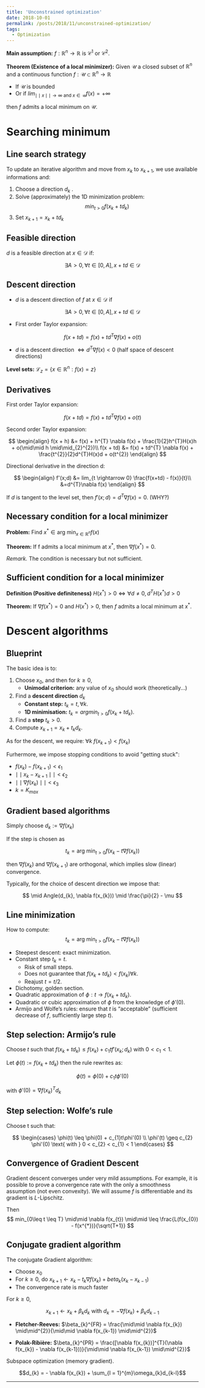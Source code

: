 ```yaml
---
title: 'Unconstrained optimization'
date: 2018-10-01
permalink: /posts/2018/11/unconstrained-optimization/
tags:
  - Optimization
---
```


<b>Main assumption:</b> $f: \mathbb{R}^{n} \rightarrow \mathbb{R}$  is $\mathcal{C}^{1}$ or $\mathcal{C}^{2}$.

<b>Theorem (Existence of a local minimizer):</b> Given $\mathcal{U}$ a closed subset of $\mathbb{R}^{n}$ and a continuous function $f: \mathcal{U} \subset \mathbb{R}^{n} \rightarrow \mathbb{R}$
- If $\mathcal{U}$ is bounded
- Or if $lim_{\mid\mid x \mid\mid \rightarrow \infty \text{ and }x \in \mathcal{U}} f(x) = + \infty$

then $f$ admits a local minimum on $\mathcal{U}$.

# Searching minimum

## Line search strategy

To update an iterative algorithm and move from $x_{k}$ to $x_{k+1}$, we use available informations and:
1. Choose a direction $d_{k}$ .
2. Solve (approximately) the 1D minimization problem:
$$
min_{t>0} f(x_{k} + td_{k})
$$
3. Set $x_{k+1} = x_{k}+ td_{k}$

## Feasible direction

$d$ is a feasible direction at $x \in \mathcal{D}$ if:

$$
\exists A > 0, \forall t \in [0, A], x + td \in \mathcal{D}
$$

## Descent direction

- $d$ is a descent direction of $f$ at $x \in \mathcal{D}$ if

$$
\exists A > 0, \forall t \in [0, A], x + td \in \mathcal{D}
$$

- First order Taylor expansion:

$$
f(x + td) = f(x) + td^{T}\nabla  f(x) + o(t)
$$

- $d$ is a descent direction  $\Leftrightarrow d^{T}\nabla  f(x) < 0$ (half space of descent directions)

<b>Level sets:</b> $\mathcal{L}_{z} = \{ x \in \mathbb{R}^{n}: f(x) = z \}$

## Derivatives

First order Taylor expansion:

$$f(x + td) = f(x) + td^{T} \nabla f(x) + o(t)$$

Second order Taylor expansion:

$$
\begin{align}
f(x + h) &= f(x) + h^{T} \nabla f(x) + \frac{1}{2}h^{T}H(x)h + o(\mid\mid h \mid\mid_{2}^{2})\\
f(x + td) &= f(x) + td^{T} \nabla f(x) + \frac{t^{2}}{2}d^{T}H(x)d + o(t^{2})
\end{align}
$$

Directional derivative in the direction d:

$$
\begin{align}
f'(x;d) &= lim_{t \rightarrow 0} \frac{f(x+td) - f(x)}{t}\\
&=d^{T}\nabla f(x)
\end{align}
$$

If $d$ is tangent to the level set, then $f'(x; d) = d^{T} \nabla f(x) = 0$. (WHY?)

## Necessary condition for a local minimizer

<b>Problem:</b> Find $x^{*} \in \text{arg min}_{x \in \mathbb{R}^{n}} f(x)$

<b>Theorem:</b> If f admits a local minimum at $x^{*}$, then $\nabla f(x^{*}) = 0.$

<i>Remark.</i> The condition is necessary but not sufficient.

## Sufficient condition for a local minimizer

<b>Definition (Positive definiteness)</b> $H(x^{*}) > 0 \Leftrightarrow \forall d \neq 0, d^{T}H(x^{*})d > 0$

<b>Theorem:</b> If $\nabla f(x^{*}) = 0$ and $H(x^{*}) > 0$, then $f$ admits a local minimum at $x^{*}$.

# Descent algorithms

## Blueprint

The basic idea is to:
1. Choose $x_{0}$, and then for $k \geq 0$,
    * <b>Unimodal criterion:</b> any value of $x_{0}$ should work (theoretically...)
2. Find a <b>descent direction</b> $d_{k}$
    * <b>Constant step:</b> $t_{k} = t, ∀k$.
    * <b>1D minimisation:</b> $t_{k} =argmin_{t>0} f(x_{k} + td_{k})$.
3. Find a <b>step</b> $t_{k} >0$.
4. Compute $x_{k+1} = x_{k} +t_{k}d_{k}$.

As for the descent, we require: $\forall k \text{ } f(x_{k+1}) < f(x_{k})$

Furhermore, we impose stopping conditions to avoid "getting stuck":
- $f(x_{k}) - f(x_{k+1}) < \epsilon_{1}$
- $\mid\mid x_{k} - x_{k+1}\mid\mid < \epsilon_{2}$
- $\mid\mid \nabla f(x_{k})\mid\mid < \epsilon_{3}$
- $k = K_{max}$

## Gradient based algorithms

Simply choose $d_{k} := \nabla f(x_{k})$

If the step is chosen as

$$
t_{k} = \text{arg min}_{t>0} f(x_{k}-t\nabla f(x_{k}))
$$

then $\nabla f(x_{k})$ and $\nabla f(x_{k+1})$ are orthogonal, which implies slow (linear) convergence.

Typically, for the choice of descent direction we impose that:

$$
\mid Angle(d_{k}, \nabla f(x_{k})) \mid \frac{\pi}{2} - \mu
$$

## Line minimization

How to compute:
$$
t_{k} = \text{arg min}_{t>0} f(x_{k}-t\nabla f(x_{k}))
$$

- Steepest descent: exact minimization.
- Constant step $t_{k} = t$.
    * Risk of small steps.
    * Does not guarantee that $f(x_{k} + td_{k})<f(x_{k}) \forall k$.
    * Reajust $t = t/2$.
- Dichotomy, golden section.
- Quadratic approximation of $\phi:t→f(x_{k} +td_{k})$.
- Quadratic or cubic approximation of $\phi$ from the knowledge of $\phi'(0)$.
- Armijo and Wolfe’s rules: ensure that $t$ is “acceptable” (sufficient decrease of $f$, sufficiently large step $t$).

## Step selection: Armijo’s rule

Choose $t$ such that $f(x_{k} +td_{k}) \leq f(x_{k})+ c_{1} t f′(x_{k};d_{k})\text{ with }0< c_{1} <1$.

Let $\phi(t) := f(x_{k}+t d_{k})$ then the rule rewrites as:

$$
\phi(t) = \phi(0) + c_{1}t\phi'(0)
$$

with $\phi'(0) = \nabla f(x_{k})^{T} d_{k}$

## Step selection: Wolfe’s rule

Choose t such that:

$$
\begin{cases}
\phi(t) \leq \phi(0) + c_{1}t\phi'(0) \\
\phi'(t) \geq c_{2} \phi'(0) \text{ with } 0 < c_{2} < c_{1} < 1
\end{cases}
$$

## Convergence of Gradient Descent

Gradient descent converges under very mild assumptions. For example, it is possible to prove a convergence rate with the only a smoothness assumption (not even convexity). We will assume $f$ is differentiable and its gradient is $L$-Lipschitz.

Then
$$
min_{0\leq t \leq T} \mid\mid \nabla f(x_{t}) \mid\mid \leq \frac{L(f(x_{0}) - f(x^{*})}{\sqrt{T+1}}
$$

## Conjugate gradient algorithm

The conjugate Gradient algorithm:
- Choose $x_{0}$
- For $k \geq 0$, do $x_{k+1} \leftarrow x_{k} - t_{k} \nabla f(x_{k}) + beta_{k}(x_{k}-x_{k-1})$
- The convergence rate is much faster

For $k \geq 0$,

$$
x_{k+1} \leftarrow x_{k} + \beta_{k} d_{k}\text{ with }d_{k} = - \nabla f(x_{k}) + \beta_{k}d_{k-1}
$$

- <b>Fletcher-Reeves:</b> $\beta_{k}^{FR} = \frac{\mid\mid \nabla f(x_{k}) \mid\mid^{2}}{\mid\mid \nabla f(x_{k-1}) \mid\mid^{2}}$

- <b>Polak-Ribière:</b> $\beta_{k}^{PR} = \frac{[\nabla f(x_{k})]^{T}(\nabla f(x_{k}) - \nabla f(x_{k-1}))}{\mid\mid \nabla f(x_{k-1}) \mid\mid^{2}}$

Subspace optimization (memory gradient).

$$d_{k} = - \nabla f(x_{k}) + \sum_{l = 1}^{m}\omega_{k}d_{k-l}$$

------
